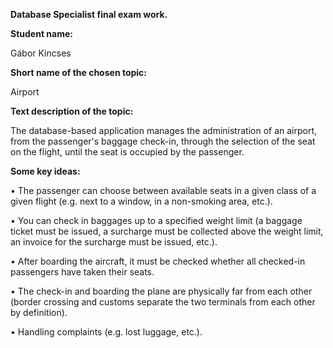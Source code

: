 **Database Specialist final exam work.**


**Student name:**

Gábor Kincses


**Short name of the chosen topic:**

Airport


**Text description of the topic:**

The database-based application manages the administration of an airport, from the passenger's baggage check-in, through the selection of the seat on the flight, until the seat is occupied by the passenger.


**Some key ideas:**

• The passenger can choose between available seats in a given class of a given flight (e.g. next to a window, in a non-smoking area, etc.).

• You can check in baggages up to a specified weight limit (a baggage ticket must be issued, a surcharge must be collected above the weight limit, an invoice for the surcharge must be issued, etc.).

• After boarding the aircraft, it must be checked whether all checked-in passengers have taken their seats.

• The check-in and boarding the plane are physically far from each other (border crossing and customs separate the two terminals from each other by definition).

• Handling complaints (e.g. lost luggage, etc.).
